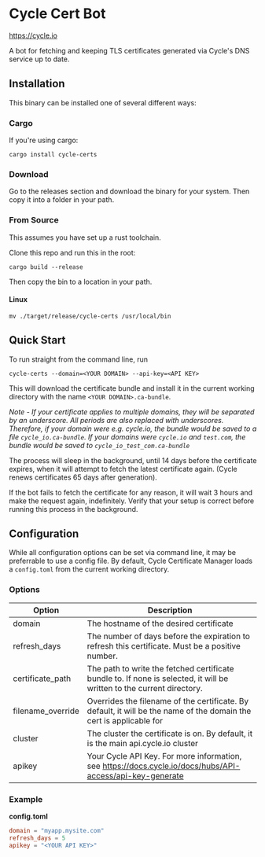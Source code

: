 # Cycle Cert Bot

https://cycle.io

A bot for fetching and keeping TLS certificates generated via Cycle's DNS
service up to date. 

## Installation

This binary can be installed one of several different ways:

### Cargo

If you're using cargo:

`cargo install cycle-certs`

### Download

Go to the releases section and download the binary for your system. Then copy it into a folder in your path.

### From Source

This assumes you have set up a rust toolchain.

Clone this repo and run this in the root:

`cargo build --release`

Then copy the bin to a location in your path.

#### Linux

`mv ./target/release/cycle-certs /usr/local/bin`

## Quick Start

To run straight from the command line, run 

`cycle-certs --domain=<YOUR DOMAIN> --api-key=<API KEY>`

This will download the certificate bundle and install it in the current working directory with the name `<YOUR DOMAIN>.ca-bundle`. 

_Note - If your certificate applies to multiple domains, they will be separated by an underscore. All periods are also replaced with underscores. Therefore, if your domain were e.g. cycle.io, the bundle would be saved to a file `cycle_io.ca-bundle`. If your domains were `cycle.io` and `test.com`, the bundle would be saved to `cycle_io_test_com.ca-bundle`_

The process will sleep in the background, until 14 days before the certificate expires, when it will attempt to fetch the latest certificate again. (Cycle renews certificates 65 days after generation).

If the bot fails to fetch the certificate for any reason, it will wait 3 hours and make the request again, indefinitely. Verify that your setup is correct before running this process in the background.


## Configuration

While all configuration options can be set via command line, it may be preferrable to use a config file. By default, Cycle Certificate Manager loads a `config.toml` from the current working directory.

### Options

| Option | Description |
| ------ | ----------- |
| domain | The hostname of the desired certificate |
| refresh_days | The number of days before the expiration to refresh this certificate. Must be a positive number. |
| certificate_path | The path to write the fetched certificate bundle to. If none is selected, it will be written to the current directory. |
| filename_override | Overrides the filename of the certificate. By default, it will be the name of the domain the cert is applicable for |
| cluster | The cluster the certificate is on. By default, it is the main api.cycle.io cluster |
| apikey | Your Cycle API Key. For more information, see https://docs.cycle.io/docs/hubs/API-access/api-key-generate |


### Example

**config.toml**

```toml
domain = "myapp.mysite.com"
refresh_days = 5
apikey = "<YOUR API KEY>"
```